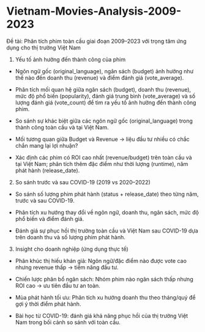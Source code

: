 # Vietnam-Movies-Analysis-2009-2023
Đề tài: Phân tích phim toàn cầu giai đoạn 2009–2023 với trọng tâm ứng dụng cho thị trường Việt Nam

1. Yếu tố ảnh hưởng đến thành công của phim

- Ngôn ngữ gốc (original_language), ngân sách (budget) ảnh hưởng như thế nào đến doanh thu (revenue) và điểm đánh giá (vote_average).

- Phân tích mối quan hệ giữa ngân sách (budget), doanh thu (revenue), mức độ phổ biến (popularity), đánh giá trung bình (vote_average) và số lượng đánh giá (vote_count) để tìm ra yếu tố ảnh hưởng đến thành công phim.

- So sánh sự khác biệt giữa các ngôn ngữ gốc (original_language) trong thành công toàn cầu và tại Việt Nam.

- Mối tương quan giữa Budget và Revenue → liệu đầu tư nhiều có chắc chắn mang lại lợi nhuận?

- Xác định các phim có ROI cao nhất (revenue/budget) trên toàn cầu và tại Việt Nam; phân tích thêm đặc điểm như thời lượng (runtime), năm phát hành (release_date).

2. So sánh trước và sau COVID-19 (2019 vs 2020–2022)

- So sánh số lượng phim phát hành (status + release_date) theo từng năm, trước và sau COVID-19.

- Phân tích xu hướng thay đổi về ngôn ngữ, doanh thu, ngân sách, mức độ phổ biến và điểm đánh giá.

- Đánh giá sự phục hồi thị trường toàn cầu và Việt Nam sau COVID-19 dựa trên doanh thu và số lượng phim phát hành.

3. Insight cho doanh nghiệp (ứng dụng thực tế)

- Phân khúc thị hiếu khán giả: Ngôn ngữ/đặc điểm nào được vote cao nhưng revenue thấp → tiềm năng đầu tư.

- Chiến lược phân bổ ngân sách: Nhóm phim nào ngân sách thấp nhưng ROI cao → ưu tiên đầu tư an toàn.

- Mùa phát hành tối ưu: Phân tích xu hướng doanh thu theo tháng/quý để gợi ý thời điểm phát hành.

- Bài học từ COVID-19: đánh giá khả năng phục hồi của thị trường Việt Nam trong bối cảnh so sánh với toàn cầu.

